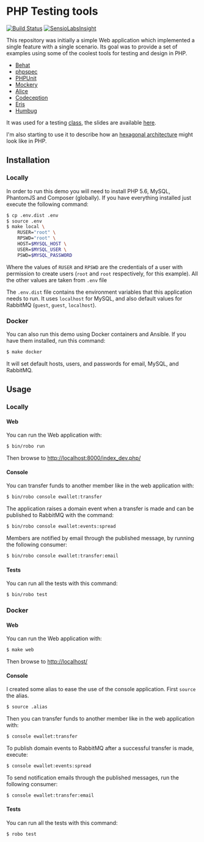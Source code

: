 # PHP Testing tools

[![Build Status](https://travis-ci.org/MontealegreLuis/php-testing-tools.svg?branch=master)](https://travis-ci.org/MontealegreLuis/php-testing-tools)
[![SensioLabsInsight](https://insight.sensiolabs.com/projects/b1fa13fc-3d1b-4b48-8bb1-4f0bb64d8a5b/mini.png)](https://insight.sensiolabs.com/projects/b1fa13fc-3d1b-4b48-8bb1-4f0bb64d8a5b)

This repository was initially a simple Web application which implemented a
single feature with a single scenario. Its goal was to provide a set of examples
using some of the coolest tools for testing and design in PHP.

* [Behat][4]
* [phpspec][5]
* [PHPUnit][6]
* [Mockery][7]
* [Alice][8]
* [Codeception][9]
* [Eris][10]
* [Humbug][11]

It was used for a testing [class][1], the slides are available [here][2].

I'm also starting to use it to describe how an [hexagonal architecture][12]
might look like in PHP.

## Installation

### Locally

In order to run this demo you will need to install PHP 5.6, MySQL, PhantomJS
and Composer (globally). If you have everything installed just execute the
following command:

```bash
$ cp .env.dist .env
$ source .env
$ make local \
    RUSER="root" \
    RPSWD="root" \
    HOST=$MYSQL_HOST \
    USER=$MYSQL_USER \
    PSWD=$MYSQL_PASSWORD
```

Where the values of `RUSER` and `RPSWD` are the credentials of a user with
permission to create users (`root` and `root` respectively, for this example).
All the other values are taken from `.env` file

The `.env.dist` file contains the environment variables that this application
needs to run. It uses `localhost` for MySQL, and also default values for
RabbitMQ (`guest`, `guest`,  `localhost`).

### Docker

You can also run this demo using Docker containers and Ansible. If you have them
installed, run this command:

```bash
$ make docker
```

It will set default hosts, users, and passwords for email, MySQL, and RabbitMQ.

## Usage

### Locally

#### Web

You can run the Web application with:

```bash
$ bin/robo run
```

Then browse to [http://localhost:8000/index_dev.php/][3]

#### Console

You can transfer funds to another member like in the web application with:

```bash
$ bin/robo console ewallet:transfer
```

The application raises a domain event when a transfer is made and can be
published to RabbitMQ with the command:

```bash
$ bin/robo console ewallet:events:spread
```

Members are notified by email through the published message, by running the
following consumer:

```bash
$ bin/robo console ewallet:transfer:email
```

#### Tests

You can run all the tests with this command:

```bash
$ bin/robo test
```

### Docker

#### Web

You can run the Web application with:

```bash
$ make web
```

Then browse to [http://localhost/][3]

#### Console

I created some alias to ease the use of the console application. First `source`
the alias.

```bash
$ source .alias
```

Then you can transfer funds to another member like in the web application with:

```bash
$ console ewallet:transfer
```

To publish domain events to RabbitMQ after a successful transfer is made,
execute:

```bash
$ console ewallet:events:spread
```

To send notification emails through the published messages, run the following
consumer:

```bash
$ console ewallet:transfer:email
```

#### Tests

You can run all the tests with this command:

```bash
$ robo test
```

[1]: http://escuela.it/cursos/php-web-congress-2015/
[2]: http://bit.ly/php-testing-tools
[3]: http://localhost:8000/index_dev.php/
[4]: http://behat.readthedocs.org/en/latest/
[5]: http://www.phpspec.net/en/latest/
[6]: https://phpunit.de/
[7]: http://docs.mockery.io/en/latest/
[8]: https://github.com/nelmio/alice
[9]: http://codeception.com/
[10]: https://github.com/giorgiosironi/eris
[11]: https://github.com/padraic/humbug
[12]: http://alistair.cockburn.us/Hexagonal+architecture
[13]: http://localhost/
